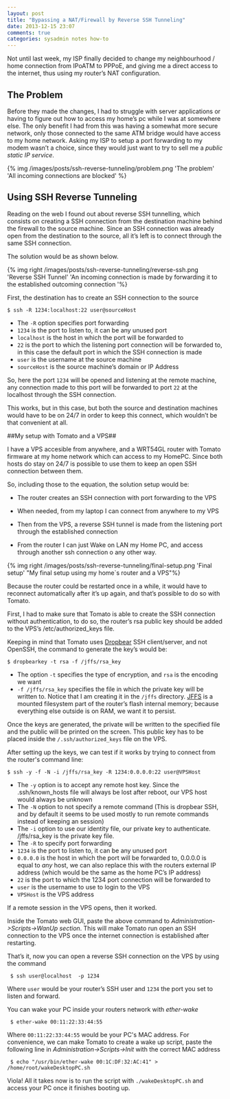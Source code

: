 ```yaml
---
layout: post
title: "Bypassing a NAT/Firewall by Reverse SSH Tunneling"
date: 2013-12-15 23:07
comments: true
categories: sysadmin notes how-to
---
```





Not until last week, my ISP finally decided to change my neighbourhood / home connection from IPoATM to PPPoE, and giving me a direct access to the internet, thus using my router’s NAT configuration.

## The Problem ##

Before they made the changes, I had to struggle with server applications or having to figure out how to access my home’s pc while I was at somewhere else. The only benefit I had from this was having a somewhat more secure network, only those connected to the same ATM bridge would have access to my home network. Asking my ISP to setup a port forwarding to my modem wasn’t a choice, since they would just want to try to sell me a _public static IP service_.

{% img /images/posts/ssh-reverse-tunneling/problem.png  'The problem' 'All incoming connections are blocked' %}

<!-- more -->

## Using SSH Reverse Tunneling ##

Reading on the web I found out about reverse SSH tunnelling, which consists on creating a SSH connection from the destination machine behind the firewall to the source machine. Since an SSH connection was already open from the destination to the source, all it’s left is to connect through the same SSH connection. 



The solution would be as shown below.

{% img right /images/posts/ssh-reverse-tunneling/reverse-ssh.png  'Reverse SSH Tunnel' 'An incoming connection is made by forwarding it to the established outcoming connection '%}


First, the destination has to create an SSH connection to the source 

	$ ssh -R 1234:localhost:22 user@sourceHost

- The `-R` option specifies port forwarding 
- `1234` is the port to listen to, it can be any unused port 
- `localhost` is the host in which the port will be forwarded to
- `22` is the port to which the listening port connection will be forwarded to, in this case the default port in which the SSH connection is made
- `user` is the username at the source machine
- `sourceHost` is the source machine’s domain or IP Address


So, here the port `1234` will be opened and listening at the remote machine, any connection made to this port will be forwarded to port `22` at the localhost through the SSH connection.


This works, but in this case, but both the source and destination machines would have to be on 24/7 in order to keep this connect, which wouldn’t be that convenient at all.


##My setup with Tomato and a VPS##

I have a VPS accesible from anywhere, and a WRT54GL router with Tomato firmware at my home network which can access to my HomePC. Since both hosts do stay on 24/7 is possible to use them to keep an open SSH connection between them. 

So, including those to the equation, the solution setup would be:


   * The router creates an SSH connection with port forwarding to the VPS

   * When needed, from my laptop I can connect from anywhere to my VPS
   * Then from the VPS, a reverse SSH tunnel is made from the listening port through the established connection
   * From the router I can just Wake on LAN my Home PC, and access through another ssh connection o any other way.


{% img right /images/posts/ssh-reverse-tunneling/final-setup.png  'Final setup' "My final setup using my home`s router and a VPS"%}


Because the router could be restarted once in a while, it would have to reconnect automatically after it’s up again, and that’s possible to do so with Tomato. 

First, I had to make sure that Tomato is able to create the SSH connection without authentication, to do so, the router’s rsa public key should be added to the VPS’s /etc/authorized_keys file. 

Keeping in mind that Tomato uses [Dropbear](https://matt.ucc.asn.au/dropbear/dropbear.html) SSH client/server, and not OpenSSH, the command to generate the key’s would be:

	$ dropbearkey -t rsa -f /jffs/rsa_key 

- The option `-t` specifies the type of encryption, and `rsa` is the encoding we want
- `-f /jffs/rsa_key` specifies the file in which the private key will be written to. Notice that I am creating it in the `/jffs` directory. [JFFS](http://tomatousb.org/doc:jffs) is a mounted filesystem part of the router’s flash internal memory; because everything else outside is on RAM, we want it to persist. 

Once the keys are generated, the private will be written to the specified file and the public will be printed on the screen. This public key has to be placed inside the `/.ssh/authorized_keys` file on the VPS.


After setting up the keys, we can test if it works by trying to connect from the router's command line:

	$ ssh -y -f -N -i /jffs/rsa_key -R 1234:0.0.0.0:22 user@VPSHost

- The `-y` option is to accept any remote host key. Since the .ssh/known_hosts file will always be lost after reboot, our VPS host would always be unknown
- The `-N` option to not specify a remote command (This is dropbear SSH, and by default it seems to be used mostly to run remote commands instead of keeping  an session) 
- The `-i` option to use our identity file, our private key to authenticate. /jffs/rsa_key is the private key file.
- The `-R` to specify port forwarding
- `1234` is the port to listen to, it can be any unused port 
- `0.0.0.0` is the host in which the port will be forwarded to, 0.0.0.0 is equal to _any_ host, we can also replace this with the routers external IP address (which would be the same as the home PC’s IP address)
- `22` is the port to which the 1234 port connection will be forwarded to
- `user` is the username to use to login to the VPS
- `VPSHost` is the VPS address


If a remote session in the VPS opens, then it worked. 

Inside the Tomato web GUI, paste the above command to _Administration->Scripts->WanUp section_. This will make Tomato run open an SSH connection to the VPS once the internet connection is established after restarting.

That’s it, now you can open a reverse SSH connection on the VPS by using the command

     $ ssh user@localhost  -p 1234

Where `user` would be your router’s SSH user and `1234` the port you set to listen and forward.

You can wake your PC inside your routers network with _ether-wake_

     $ ether-wake 00:11:22:33:44:55

Where `00:11:22:33:44:55` would be your PC's MAC address. For convenience, we can make Tomato to create a wake up script, paste the following line in _Administration->Scripts->Init_ with the correct MAC address

     $ echo "/usr/bin/ether-wake 00:1C:DF:32:AC:41" > /home/root/wakeDesktopPC.sh 

Viola! All it takes now is to run the script with `./wakeDesktopPC.sh` and access your PC once it finishes booting up.
















